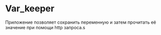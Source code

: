 # Var_keeper

Приложение позволяет сохранить переменную и затем прочитать её значение при помощи http запроса.s
